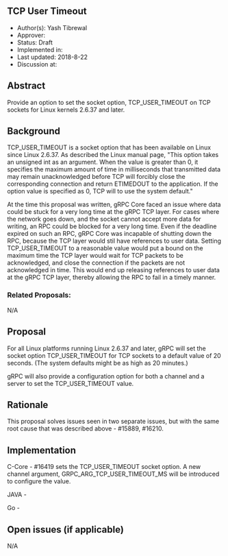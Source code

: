 TCP User Timeout
----
* Author(s): Yash Tibrewal
* Approver: 
* Status: Draft
* Implemented in: 
* Last updated: 2018-8-22
* Discussion at:

## Abstract

Provide an option to set the socket option, TCP_USER_TIMEOUT on TCP sockets for
Linux kernels 2.6.37 and later.

## Background

TCP_USER_TIMEOUT is a socket option that has been available on Linux since Linux
2.6.37. As described the Linux manual page, "This option takes an unsigned int as an argument.  When the value is greater than 0, it specifies the maximum amount of time in milliseconds that transmitted data may remain
              unacknowledged before TCP will forcibly close the
              corresponding connection and return ETIMEDOUT to the
              application.  If the option value is specified as 0, TCP will
              to use the system default." 

At the time this proposal was written, gRPC Core faced an issue where data could
be stuck for a very long time at the gRPC TCP layer. For cases where the network goes
down, and the socket cannot accept more data for writing, an RPC could be blocked for a very
long time. Even if the deadline expired on such an RPC, gRPC Core was incapable
of shutting down the RPC, because the TCP layer would stil have references to
user data. Setting TCP_USER_TIMEOUT to a reasonable value would put a bound on
the maximum time the TCP layer would wait for TCP packets to be acknowledged,
and close the connection if the packets are not acknowledged in time. This would
end up releasing references to user data at the gRPC TCP layer, thereby allowing
the RPC to fail in a timely manner.

### Related Proposals: 
N/A

## Proposal

For all Linux platforms running Linux 2.6.37 and later, gRPC will set the socket
option TCP_USER_TIMEOUT for TCP sockets to a default value of 20 seconds. (The
system defaults might be as high as 20 minutes.)

gRPC will also provide a configuration option for both a channel and a server to
set the TCP_USER_TIMEOUT value. 

## Rationale

This proposal solves issues seen in two separate issues, but with the same root
cause that was described above - #15889, #16210.


## Implementation

C-Core - #16419 sets the TCP_USER_TIMEOUT socket option. A new channel argument, 
GRPC_ARG_TCP_USER_TIMEOUT_MS will be introduced to configure the value.

JAVA -

Go -

## Open issues (if applicable)

N/A
